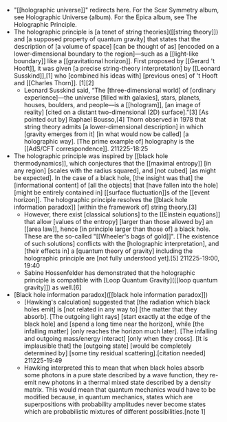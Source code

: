 - "[[holographic universe]]" redirects here. For the Scar Symmetry album, see Holographic Universe (album). For the Epica album, see The Holographic Principle.
- The holographic principle is [a tenet of string theories]([[string theory]]) and [a supposed property of quantum gravity] that states that the description of [a volume of space] [can be thought of as] [encoded on a lower-dimensional boundary to the region]—such as a [[light-like boundary]] like a [[gravitational horizon]]. First proposed by [[Gerard 't Hooft]], it was given [a precise string-theory interpretation] by [[Leonard Susskind]],[1] who [combined his ideas with] [previous ones] of 't Hooft and [[Charles Thorn]]. [1][2] 
    - Leonard Susskind said, “The [three-dimensional world] of [ordinary experience]––the universe [filled with galaxies], stars, planets, houses, boulders, and people––is a [[hologram]], [an image of reality] [cited on a distant two-dimensional (2D) surface]."[3] [As pointed out by] Raphael Bousso,[4] Thorn observed in 1978 that string theory admits [a lower-dimensional description] in which [gravity emerges from it] [in what would now be called] [a holographic way]. [The prime example of] holography is the [[AdS/CFT correspondence]].
211225-18:25
- The holographic principle was inspired by [[black hole thermodynamics]], which conjectures that the [[maximal entropy]] [in any region] [scales with the radius squared], and [not cubed] [as might be expected]. In the case of a black hole, [the insight was that] the [informational content] of [all the objects] that [have fallen into the hole] [might be entirely contained in] [[surface fluctuation]]s of the [[event horizon]]. The holographic principle resolves the [[black hole information paradox]] [within the framework of] string theory.[3] 
    - However, there exist [classical solutions] to the [[Einstein equations]] that allow [values of the entropy] [larger than those allowed by] an [[area law]], hence [in principle larger than those of] a black hole. These are the so-called "[[Wheeler's bags of gold]]". [The existence of such solutions] conflicts with the [holographic interpretation], and [their effects in] a [quantum theory of gravity] including the holographic principle are [not fully understood yet].[5]
211225-19:00, 19:40
    - Sabine Hossenfelder has demonstrated that the holographic principle is compatible with [Loop Quantum Gravity]([[loop quantum gravity]]) as well.[6]
- [Black hole information paradox]([[black hole information paradox]])
    - [Hawking's calculation] suggested that [the radiation which black holes emit] is [not related in any way to] [the matter that they absorb]. [The outgoing light rays] [start exactly at the edge of the black hole] and [spend a long time near the horizon], while [the infalling matter] [only reaches the horizon much later]. [The infalling and outgoing mass/energy interact] [only when they cross]. [It is implausible that] the [outgoing state] [would be completely determined by] [some tiny residual scattering].[citation needed]
211225-19:49
    - Hawking interpreted this to mean that when black holes absorb some photons in a pure state described by a wave function, they re-emit new photons in a thermal mixed state described by a density matrix. This would mean that quantum mechanics would have to be modified because, in quantum mechanics, states which are superpositions with probability amplitudes never become states which are probabilistic mixtures of different possibilities.[note 1]
